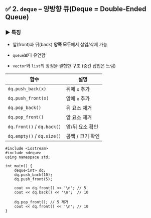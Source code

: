 ## ✅ 2. `deque` – **양방향 큐(Deque = Double-Ended Queue)**

### ▶ 특징

- 앞(front)과 뒤(back) **양쪽 모두**에서 삽입/삭제 가능
    
- `queue`보다 유연함
    
- `vector`와 `list`의 장점을 결합한 구조 (중간 삽입은 느림)

|함수|설명|
|---|---|
|`dq.push_back(x)`|뒤에 `x` 추가|
|`dq.push_front(x)`|앞에 `x` 추가|
|`dq.pop_back()`|뒤 요소 제거|
|`dq.pop_front()`|앞 요소 제거|
|`dq.front()` / `dq.back()`|앞/뒤 요소 확인|
|`dq.empty()` / `dq.size()`|공백 / 크기 확인|

```
#include <iostream>
#include <deque>
using namespace std;

int main() {
    deque<int> dq;
    dq.push_back(10);
    dq.push_front(5);

    cout << dq.front() << '\n'; // 5
    cout << dq.back() << '\n';  // 10

    dq.pop_front(); // 5 제거
    cout << dq.front() << '\n'; // 10
}

```